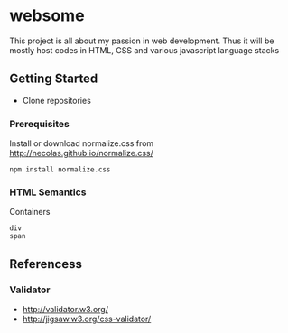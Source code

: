 # websome

This project is all about my passion in web development. Thus it will be mostly host codes in HTML, CSS and various javascript language stacks

## Getting Started
* Clone repositories

### Prerequisites
Install or download normalize.css from http://necolas.github.io/normalize.css/
```
npm install normalize.css
```

### HTML Semantics
Containers
```
div
span
```


## Referencess

### Validator
* http://validator.w3.org/
* http://jigsaw.w3.org/css-validator/
